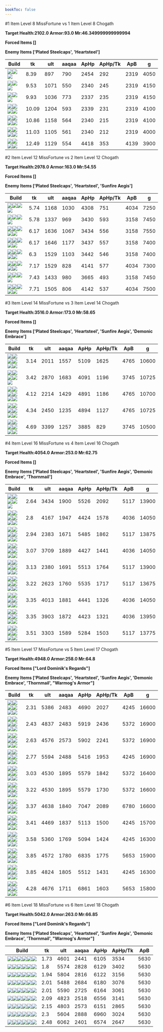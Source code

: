 ```yaml
---
bookToc: false
---
```


#1 Item Level 8 MissFortune vs 1 Item Level 8 Chogath

**Target Health:2102.0 Armor:93.0 Mr:46.349999999999994**


**Forced Items []**


**Enemy Items ['Plated Steelcaps', 'Heartsteel']**




Build | tk | ult | aaqaa |ApHp | ApHp/Tk | ApB | g
-|-|-|-|-|-|-|-
![](/item/3153.png)![](/item/1001.png)![](/item/1055.png)|8.39|897|790|2454|292|2319|4050
![](/item/6675.png)![](/item/1001.png)![](/item/1055.png)|9.53|1071|550|2340|245|2319|4150
![](/item/6671.png)![](/item/1001.png)![](/item/1055.png)|9.93|1036|773|2337|235|2319|4150
![](/item/6676.png)![](/item/1001.png)![](/item/1055.png)![](/item/1036.png)|10.09|1204|593|2339|231|2319|4100
![](/item/6696.png)![](/item/1001.png)![](/item/1055.png)![](/item/1036.png)|10.86|1158|564|2340|215|2319|4100
![](/item/3508.png)![](/item/1001.png)![](/item/1055.png)![](/item/1036.png)|11.03|1105|561|2340|212|2319|4000
![](/item/3156.png)![](/item/1001.png)![](/item/1055.png)![](/item/1036.png)|12.49|1129|554|4418|353|4139|3900




























































#2 Item Level 12 MissFortune vs 2 Item Level 12 Chogath

**Target Health:2978.0 Armor:163.0 Mr:54.55**


**Forced Items []**


**Enemy Items ['Plated Steelcaps', 'Heartsteel', 'Sunfire Aegis']**




Build | tk | ult | aaqaa |ApHp | ApHp/Tk | ApB | g
-|-|-|-|-|-|-|-
![](/item/3153.png)![](/item/3091.png)![](/item/1001.png)![](/item/1055.png)|5.74|1168|1030|4308|751|4034|7250
![](/item/3153.png)![](/item/6675.png)![](/item/1001.png)![](/item/1055.png)|5.78|1337|969|3430|593|3158|7450
![](/item/3153.png)![](/item/3142.png)![](/item/1055.png)![](/item/1036.png)![](/item/1036.png)|6.17|1636|1067|3434|556|3158|7550
![](/item/3153.png)![](/item/3036.png)![](/item/1001.png)![](/item/1055.png)![](/item/1036.png)|6.17|1646|1177|3437|557|3158|7400
![](/item/3153.png)![](/item/3033.png)![](/item/1001.png)![](/item/1055.png)![](/item/1036.png)|6.3|1529|1103|3442|546|3158|7400
![](/item/3033.png)![](/item/3091.png)![](/item/1001.png)![](/item/1055.png)![](/item/1036.png)|7.17|1529|828|4141|577|4034|7300
![](/item/3153.png)![](/item/3074.png)![](/item/1001.png)![](/item/1055.png)|7.43|1433|980|3665|493|3158|7450
![](/item/3091.png)![](/item/6694.png)![](/item/1001.png)![](/item/1055.png)![](/item/1036.png)|7.71|1505|806|4142|537|4034|7500




























































#3 Item Level 14 MissFortune vs 3 Item Level 14 Chogath

**Target Health:3516.0 Armor:173.0 Mr:58.65**


**Forced Items []**


**Enemy Items ['Plated Steelcaps', 'Heartsteel', 'Sunfire Aegis', 'Demonic Embrace']**




Build | tk | ult | aaqaa |ApHp | ApHp/Tk | ApB | g
-|-|-|-|-|-|-|-
![](/item/3153.png)![](/item/3091.png)![](/item/3036.png)![](/item/1001.png)![](/item/1055.png)![](/item/1036.png)|3.14|2011|1557|5109|1625|4765|10600
![](/item/3153.png)![](/item/3142.png)![](/item/3036.png)![](/item/1055.png)![](/item/1037.png)|3.42|2870|1683|4091|1196|3745|10725
![](/item/6671.png)![](/item/3036.png)![](/item/3091.png)![](/item/1001.png)![](/item/1055.png)![](/item/1036.png)|4.12|2214|1429|4891|1186|4765|10700
![](/item/3004.png)![](/item/3036.png)![](/item/3091.png)![](/item/1001.png)![](/item/1055.png)![](/item/1037.png)|4.34|2450|1235|4894|1127|4765|10725
![](/item/3036.png)![](/item/3179.png)![](/item/3142.png)![](/item/1055.png)![](/item/1038.png)![](/item/1036.png)|4.69|3399|1257|3885|829|3745|10500




























































#4 Item Level 16 MissFortune vs 4 Item Level 16 Chogath

**Target Health:4054.0 Armor:253.0 Mr:62.75**


**Forced Items []**


**Enemy Items ['Plated Steelcaps', 'Heartsteel', 'Sunfire Aegis', 'Demonic Embrace', 'Thornmail']**




Build | tk | ult | aaqaa |ApHp | ApHp/Tk | ApB | g
-|-|-|-|-|-|-|-
![](/item/3153.png)![](/item/3091.png)![](/item/3036.png)![](/item/3142.png)![](/item/1038.png)|2.64|3434|1900|5526|2092|5117|13900
![](/item/3153.png)![](/item/3142.png)![](/item/3036.png)![](/item/6676.png)![](/item/1038.png)![](/item/1036.png)|2.8|4167|1947|4424|1578|4036|14050
![](/item/3153.png)![](/item/3091.png)![](/item/3036.png)![](/item/3115.png)![](/item/1001.png)![](/item/1037.png)|2.94|2383|1671|5485|1862|5117|13875
![](/item/3153.png)![](/item/3142.png)![](/item/3036.png)![](/item/3087.png)![](/item/1038.png)![](/item/1036.png)|3.07|3709|1889|4427|1441|4036|14050
![](/item/3153.png)![](/item/3091.png)![](/item/3036.png)![](/item/3085.png)![](/item/1001.png)![](/item/1038.png)|3.13|2380|1691|5513|1764|5117|13900
![](/item/3153.png)![](/item/3091.png)![](/item/3036.png)![](/item/3087.png)![](/item/1001.png)![](/item/1037.png)|3.22|2623|1760|5535|1717|5117|13675
![](/item/3153.png)![](/item/3142.png)![](/item/3036.png)![](/item/6696.png)![](/item/1038.png)![](/item/1036.png)|3.35|4013|1881|4441|1326|4036|14050
![](/item/3153.png)![](/item/3142.png)![](/item/3036.png)![](/item/3004.png)![](/item/1038.png)![](/item/1036.png)|3.35|3903|1872|4423|1321|4036|13950
![](/item/3036.png)![](/item/3091.png)![](/item/3095.png)![](/item/3031.png)![](/item/1001.png)![](/item/1037.png)|3.51|3303|1589|5284|1503|5117|13775




























































#5 Item Level 17 MissFortune vs 5 Item Level 17 Chogath

**Target Health:4948.0 Armor:258.0 Mr:64.8**


**Forced Items ["Lord Dominik's Regards"]**


**Enemy Items ['Plated Steelcaps', 'Heartsteel', 'Sunfire Aegis', 'Demonic Embrace', 'Thornmail', "Warmog's Armor"]**




Build | tk | ult | aaqaa |ApHp | ApHp/Tk | ApB | g
-|-|-|-|-|-|-|-
![](/item/3153.png)![](/item/3142.png)![](/item/3036.png)![](/item/6676.png)![](/item/3508.png)![](/item/1038.png)|2.31|5386|2483|4690|2027|4245|16600
![](/item/3153.png)![](/item/3091.png)![](/item/3036.png)![](/item/3142.png)![](/item/6696.png)![](/item/1038.png)|2.43|4837|2483|5919|2436|5372|16900
![](/item/3153.png)![](/item/3091.png)![](/item/3036.png)![](/item/3142.png)![](/item/3095.png)![](/item/1038.png)|2.63|4576|2573|5902|2241|5372|16900
![](/item/3153.png)![](/item/3142.png)![](/item/3036.png)![](/item/6696.png)![](/item/3072.png)![](/item/1038.png)|2.77|5594|2488|5416|1953|4245|16900
![](/item/3046.png)![](/item/3036.png)![](/item/3091.png)![](/item/3095.png)![](/item/3142.png)![](/item/1038.png)|3.03|4530|1895|5579|1842|5372|16400
![](/item/3087.png)![](/item/3036.png)![](/item/3091.png)![](/item/3094.png)![](/item/3142.png)![](/item/1038.png)|3.22|4530|1895|5579|1730|5372|16600
![](/item/3087.png)![](/item/3036.png)![](/item/3091.png)![](/item/3139.png)![](/item/3142.png)![](/item/1038.png)|3.37|4638|1840|7047|2089|6780|16600
![](/item/3046.png)![](/item/3036.png)![](/item/3072.png)![](/item/3095.png)![](/item/3031.png)![](/item/1001.png)|3.41|4469|1837|5113|1500|4245|15700
![](/item/3004.png)![](/item/3036.png)![](/item/3046.png)![](/item/3072.png)![](/item/3142.png)![](/item/1038.png)|3.58|5360|1769|5094|1424|4245|16300
![](/item/3072.png)![](/item/3036.png)![](/item/3087.png)![](/item/3139.png)![](/item/3031.png)![](/item/1001.png)|3.85|4572|1780|6835|1775|5653|15900
![](/item/3072.png)![](/item/3036.png)![](/item/3074.png)![](/item/3087.png)![](/item/3031.png)![](/item/1001.png)|3.85|4824|1805|5512|1431|4245|16300
![](/item/3508.png)![](/item/3072.png)![](/item/3036.png)![](/item/3139.png)![](/item/3031.png)![](/item/1001.png)|4.28|4676|1711|6861|1603|5653|15800




























































#6 Item Level 18 MissFortune vs 6 Item Level 18 Chogath

**Target Health:5042.0 Armor:263.0 Mr:66.85**


**Forced Items ["Lord Dominik's Regards"]**


**Enemy Items ['Plated Steelcaps', 'Heartsteel', 'Sunfire Aegis', 'Demonic Embrace', 'Thornmail', "Warmog's Armor"]**




Build | tk | ult | aaqaa |ApHp | ApHp/Tk | ApB
-|-|-|-|-|-|-
![](/item/3153.png)![](/item/3091.png)![](/item/3036.png)![](/item/3085.png)![](/item/6676.png)![](/item/6675.png)|1.73|4601|2441|6105|3534|5630
![](/item/3153.png)![](/item/3091.png)![](/item/3036.png)![](/item/3142.png)![](/item/3087.png)![](/item/6676.png)|1.8|5574|2828|6129|3402|5630
![](/item/3153.png)![](/item/3091.png)![](/item/3036.png)![](/item/3142.png)![](/item/3004.png)![](/item/6676.png)|1.94|5804|2816|6122|3156|5630
![](/item/3153.png)![](/item/3091.png)![](/item/3036.png)![](/item/3142.png)![](/item/6696.png)![](/item/3508.png)|2.01|5488|2684|6180|3076|5630
![](/item/3153.png)![](/item/3091.png)![](/item/3036.png)![](/item/3142.png)![](/item/6696.png)![](/item/3004.png)|2.01|5590|2725|6164|3061|5630
![](/item/3153.png)![](/item/3091.png)![](/item/3036.png)![](/item/3142.png)![](/item/3074.png)![](/item/3115.png)|2.09|4823|2518|6556|3141|5630
![](/item/3153.png)![](/item/3091.png)![](/item/3036.png)![](/item/3142.png)![](/item/3004.png)![](/item/3115.png)|2.15|4803|2573|6151|2865|5630
![](/item/3153.png)![](/item/3091.png)![](/item/3036.png)![](/item/3142.png)![](/item/3095.png)![](/item/3072.png)|2.3|5604|2888|6960|3024|5630
![](/item/3004.png)![](/item/3036.png)![](/item/3091.png)![](/item/3072.png)![](/item/3095.png)![](/item/3142.png)|2.48|6062|2401|6574|2647|5630




























































